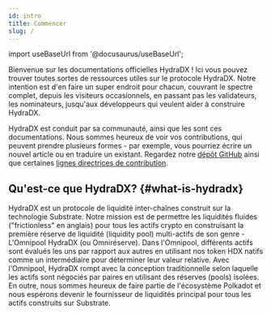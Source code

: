 ```yaml
---
id: intro
title: Commencer
slug: /
---
```


import useBaseUrl from '@docusaurus/useBaseUrl';

Bienvenue sur les documentations officielles HydraDX ! Ici vous pouvez trouver toutes sortes de ressources utiles sur le protocole HydraDX. Notre intention est d'en faire un super endroit pour chacun, couvrant le spectre complet, depuis les visiteurs occasionnels, en passant pas les validateurs, les nominateurs, jusqu'aux développeurs qui veulent aider à construire HydraDX. 

HydraDX est conduit par sa communauté, ainsi que les sont ces documentations. Nous sommes heureux de voir vos contributions, qui peuvent prendre plusieurs formes - par exemple, vous pourriez écrire un nouvel article ou en traduire un existant. Regardez notre [dépôt GitHub](https://github.com/galacticcouncil/HydraDX-docs) ainsi que certaines [lignes directrices de contribution](/contributing).

## Qu'est-ce que HydraDX? {#what-is-hydradx}

HydraDX est un protocole de liquidité inter-chaînes construit sur la technologie Substrate. Notre mission est de permettre les liquidités fluides ("frictionless" en anglais) pour tous les actifs crypto en construisant la première réserve de liquidité (liquidity pool) multi-actifs de son genre  - L'Omnipool HydraDX (ou Omniréserve). Dans l'Omnipool,
différents actifs sont évalués les uns par rapport aux autres en utilisant nos token HDX natifs comme un intermédiaire pour déterminer leur valeur relative. Avec l'Omnipool, HydraDX rompt avec la conception traditionnelle selon laquelle les actifs sont négociés par paires en utilisant des réserves (pools) isolées. En outre, nous sommes heureux de faire partie de l'écosystème Polkadot et nous espérons devenir le fournisseur de liquidités principal pour tous les actifs construits sur Substrate.
